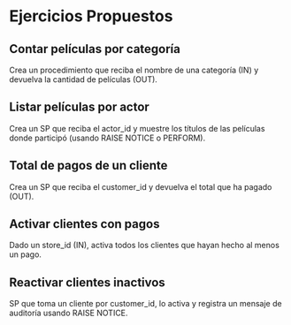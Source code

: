 # Ejercicios Propuestos

## Contar películas por categoría
Crea un procedimiento que reciba el nombre de una categoría (IN) y devuelva la cantidad de películas (OUT).

## Listar películas por actor
Crea un SP que reciba el actor_id y muestre los títulos de las películas donde participó (usando RAISE NOTICE o PERFORM).

## Total de pagos de un cliente
Crea un SP que reciba el customer_id y devuelva el total que ha pagado (OUT).

## Activar clientes con pagos
Dado un store_id (IN), activa todos los clientes que hayan hecho al menos un pago.

## Reactivar clientes inactivos
SP que toma un cliente por customer_id, lo activa y registra un mensaje de auditoría usando RAISE NOTICE.

